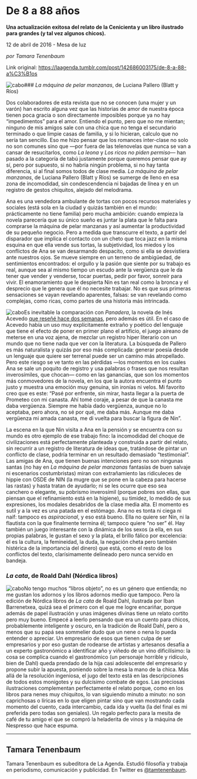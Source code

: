 # De 8 a 88 años

**Una actualización exitosa del relato de la Cenicienta y un libro ilustrado para grandes (y tal vez algunos chicos).**

12 de abril de 2016 - Mesa de luz

_por Tamara Tenenbaum_

Link original: https://laagenda.tumblr.com/post/142686003175/de-8-a-88-a%C3%B1os

![cabo](https://64.media.tumblr.com/8cbb4e7ca634eaefd71e49eac2fa217b/tumblr_inline_pjztffHnWR1t6q87u_500.jpg)### *La máquina de pelar manzanas*, de Luciana Pallero (Blatt y Ríos)

Dos colaboradores de esta revista que no se conocen (una mujer y un varón) han escrito alguna vez que las historias de amor de nuestra época tienen poca gracia o son directamente imposibles porque ya no hay “impedimentos” para el amor. Entiendo el punto, pero que no me mientan; ninguno de mis amigos sale con una chica que no tenga el secundario terminado o que limpie casas de familia, y si lo hicieran, calculo que no sería tan sencillo. Eso me hizo pensar que los romances inter-clase no solo no son comunes sino que —por fuera de las telenovelas que nunca se van a cansar de resucitarlos, como *La leona* y *Los ricos no piden permiso*— han pasado a la categoría de tabú justamente porque queremos pensar que ay sí, pero por supuesto, si no habría ningún problema, si no hay tanta diferencia, si al final somos todos de clase media. *La máquina de pelar manzanas*, de Luciana Pallero (Blatt y Ríos) se sumerge de lleno en esa zona de incomodidad, sin condescendencia ni bajadas de línea y en un registro de gestos chiquitos, alejado del melodrama. 


Ana es una vendedora ambulante de tortas con pocos recursos materiales y sociales (está sola en la ciudad y quizás también en el mundo: prácticamente no tiene familia) pero mucha ambición: cuando empieza la novela parecería que su único sueño es juntar la plata que le falta para comprarse la máquina de pelar manzanas y así aumentar la productividad de su pequeño negocio. Pero a medida que transcurre el texto, a partir del disparador que implica el contacto con un cheto que toca jazz en la misma esquina en que ella vende sus tortas, la subjetividad, los miedos y los conflictos de Ana se van desarmando despacito, como si ella se desvistiera ante nuestros ojos. Se mueve siempre en un terreno de ambigüedad, de sentimientos encontrados: el orgullo y la pasión que siente por su trabajo es real, aunque sea al mismo tiempo un escudo ante la vergüenza que le da tener que vender y venderse, tocar puertas, pedir por favor, sonreír para vivir. El enamoramiento que le despierta Nin es tan real como la bronca y el desprecio que le genera que él no necesite trabajar. No es que sus primeras sensaciones se vayan revelando aparentes, falsas: se van revelando como complejas, como ricas, como partes de una historia más intrincada.


![cabo](https://64.media.tumblr.com/141273f351562a9c936e6e3235795c6e/tumblr_inline_pjztff2mFr1t6q87u_250.png)Es inevitable la comparación con *Panadera*, la novela de Inés Acevedo [que reseñé hace dos semanas](http://laagenda.buenosaires.gob.ar/post/141903481890/tiempos-liquidos), pero además es útil. En el caso de Acevedo había un uso muy explícitamente extraño y poético del lenguaje que tiene el efecto de poner en primer plano el artificio, el juego aireano de meterse en una voz ajena, de mezclar un registro hiper literario con un mundo que no tiene nada que ver con la literatura. La búsqueda de Pallero es más naturalista y quizás por eso más complicada: generar poesía desde un lenguaje que quiere ser terrenal puede ser un camino más atropellado. Pero este riesgo se ve tanto en las pérdidas —los momentos en los cuales Ana se sale un poquito de registro y usa palabras o frases que nos resultan inverosímiles, que chocan— como en las ganancias, que son los momentos más conmovedores de la novela, en los que la autora encuentra el punto justo y muestra una emoción muy genuina, sin ironías ni velos. Mi favorito creo que es este: “Pasé por enfrente, sin mirar, hasta llegar a la puerta de Prometeo con mi canasta. Ahí tomé coraje, a pesar de que la canasta me daba vergüenza. Siempre me había dado vergüenza, aunque no lo aceptaba, pero ahora, no sé por qué, me daba más. Aunque me daba vergüenza mi amada canasta, me di vuelta para buscar la figura de Nin”. 


La escena en la que Nin visita a Ana en la pensión y se encuentra con su mundo es otro ejemplo de ese trabajo fino: la incomodidad del choque de civilizaciones está perfectamente planteada y construida a partir del relato, sin recurrir a un registro de literatura de ideas que, tratándose de pintar un conflicto de clase, podría terminar en un resultado demasiado “testimonial”. Las amigas de Ana, que tienen buenas intenciones pero no son ningunas santas (no hay en *La máquina de pelar manzanas* fantasías de buen salvaje ni escenarios costumbristas) miran con extrañamiento las ridiculeces de hippie con OSDE de NIN (la mugre que se pone en la cabeza para hacerse las rastas) y hasta tratan de ayudarlo; ni se les ocurre que eso sea canchero o elegante, su pobrismo inverosímil (porque pobres son ellas, que piensan que el refinamiento está en la higiene), su timidez, lo medido de sus expresiones, los modales desabridos de la clase media alta. El momento es sutil y a la vez es una patada en el estómago. Ana no es tonta ni ciega ni naif: tampoco es *aspiracional*, y eso está bueno. Ella no quiere ser Nin, ni la flautista con la que finalmente termina él; tampoco quiere “no ser” él. Hay también un juego interesante con la dinámica de los sexos (a ella, en sus propias palabras, le gustan el sexo y la plata, el brillo fálico por excelencia: él es la cultura, la femineidad, la duda, la negación cheta pero también histérica de la importancia del dinero) que está, como el resto de los conflictos del texto, clarísimamente delineado pero nunca servido en bandeja. 


### *La cata*, de Roald Dahl (Nórdica libros)

![cabo](https://64.media.tumblr.com/9cff3aae377121398d84f76f01f5e95a/tumblr_inline_pjztfgJOaz1t6q87u_250.jpg)No tengo muchos “libros objeto”, no es un género que entienda; no me gustan los adornos y los libros adornos medio que tampoco. Pero la edición de Nórdica libros de *La cata* de Roald Dahl, ilustrada por Iban Barrenetxea, quizá sea el primero con el que me logre encariñar, porque además de papel ilustración y unas imágenes divinas tiene un relato cortito pero muy bueno. Empecé a leerlo pensando que era un cuento para chicos, probablemente inteligente y oscuro, en la tradición de Roald Dahl, pero a menos que su papá sea sommelier dudo que un nene o nena lo pueda entender o apreciar. Un empresario de esos que tienen culpa de ser empresarios y por eso gustan de rodearse de artistas y artesanos desafía a un experto gastronómico a identificar año y viñedo de un vino dificilísimo: la cosa se complica cuando el gastronómico (un personaje horrible y ridículo, bien de Dahl) queda prendado de la hija casi adolescente del empresario y propone subir la apuesta, poniendo sobre la mesa la mano de la chica. Más allá de la resolución ingeniosa, el jugo del texto está en las descripciones de todos estos monigotes y su dulcísimo combate de egos. Las preciosas ilustraciones complementan perfectamente el relato porque, como en los libros para nenes muy chiquitos, lo van siguiendo minuto a minuto: no son caprichosas o líricas en lo que eligen pintar sino que van mostrando cada momento del cuento, cada intercambio, cada ida y vuelta (la del final es mi preferida pero todas son geniales). Un regalo perfecto para la mesita de café de tu amigo el que se compró la heladerita de vinos y la máquina de Nespresso que hace espuma. 




---

 Tamara Tenenbaum
-----------------

 Tamara Tenenbaum es subeditora de La Agenda. Estudió filosofía y trabaja en periodismo, comunicación y publicidad. En Twitter es [@tamtenenbaum](https://twitter.com/tamtenenbaum). 

